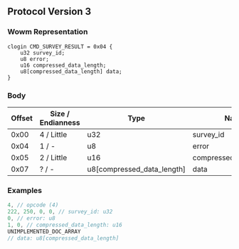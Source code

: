 ## Protocol Version 3

### Wowm Representation
```rust,ignore
clogin CMD_SURVEY_RESULT = 0x04 {
    u32 survey_id;
    u8 error;
    u16 compressed_data_length;
    u8[compressed_data_length] data;
}
```
### Body
| Offset | Size / Endianness | Type | Name | Description |
| ------ | ----------------- | ---- | ---- | ----------- |
| 0x00 | 4 / Little | u32 | survey_id |  |
| 0x04 | 1 / - | u8 | error |  |
| 0x05 | 2 / Little | u16 | compressed_data_length |  |
| 0x07 | ? / - | u8[compressed_data_length] | data |  |
### Examples
```c
4, // opcode (4)
222, 250, 0, 0, // survey_id: u32
0, // error: u8
1, 0, // compressed_data_length: u16
UNIMPLEMENTED_DOC_ARRAY
// data: u8[compressed_data_length]
```
